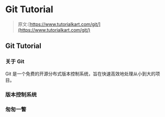 # Git Tutorial

> 原文:[https://www.tutorialkart.com/git/](https://www.tutorialkart.com/git/)

## Git Tutorial

### 关于 Git

Git 是一个免费的开源分布式版本控制系统，旨在快速高效地处理从小到大的项目。

### 版本控制系统

### 匆匆一瞥